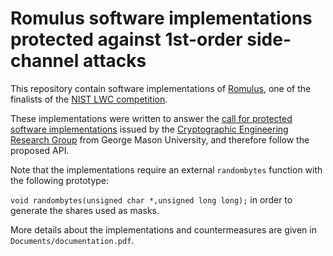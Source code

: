 # Romulus software implementations protected against 1st-order side-channel attacks

This repository contain software implementations of [Romulus](https://romulusae.github.io/romulus/), one of the finalists of the [NIST LWC competition](https://csrc.nist.gov/projects/lightweight-cryptography).

These implementations were written to answer the [call for protected software implementations](https://cryptography.gmu.edu/athena/LWC/Call_for_Protected_Software_Implementations.pdf) issued by the [Cryptographic Engineering Research Group](https://cryptography.gmu.edu/) from George Mason University, and therefore follow the proposed API.

Note that the implementations require an external `randombytes` function with the following prototype:

`void randombytes(unsigned char *,unsigned long long);`
in order to generate the shares used as masks.

More details about the implementations and countermeasures are given in `Documents/documentation.pdf`.

